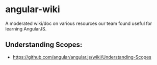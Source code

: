 angular-wiki
============

A moderated wiki/doc on various resources our team found useful for learning AngularJS.

## Understanding Scopes:
* https://github.com/angular/angular.js/wiki/Understanding-Scopes
